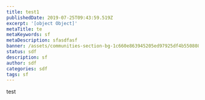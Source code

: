 ```yaml
---
title: test1
publishedDate: 2019-07-25T09:43:59.519Z
excerpt: '[object Object]'
metaTitle: te
metaKeywords: sf
metaDescription: sfasdfasf
banner: /assets/communities-section-bg-1c660e863945205ed97925df4b550808.jpg
status: sdf
description: sf
author: sdf
categories: sdf
tags: sf
---
```

test
